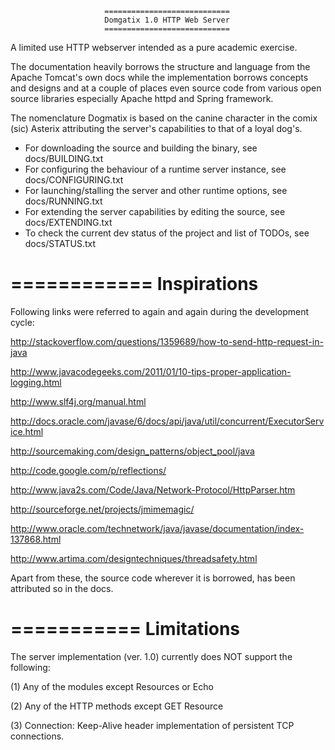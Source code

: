 			 			 ============================
                         Domgatix 1.0 HTTP Web Server
                         ============================

A limited use HTTP webserver intended as a pure academic exercise.

The documentation heavily borrows the structure and language from the Apache Tomcat's 
own docs while the implementation borrows concepts and designs and at a couple of places 
even source code from various open source libraries especially Apache httpd and Spring framework.

The nomenclature Dogmatix is based on the canine character in the comix (sic) Asterix attributing 
the server's capabilities to that of a loyal dog's.

* For downloading the source and building the binary, see docs/BUILDING.txt
* For configuring the behaviour of a runtime server instance, see docs/CONFIGURING.txt
* For launching/stalling the server and other runtime options, see docs/RUNNING.txt
* For extending the server capabilities by editing the source, see docs/EXTENDING.txt
* To check the current dev status of the project and list of TODOs, see docs/STATUS.txt

============
Inspirations
============

Following links were referred to again and again during the development cycle:

http://stackoverflow.com/questions/1359689/how-to-send-http-request-in-java

http://www.javacodegeeks.com/2011/01/10-tips-proper-application-logging.html

http://www.slf4j.org/manual.html

http://docs.oracle.com/javase/6/docs/api/java/util/concurrent/ExecutorService.html

http://sourcemaking.com/design_patterns/object_pool/java

http://code.google.com/p/reflections/

http://www.java2s.com/Code/Java/Network-Protocol/HttpParser.htm

http://sourceforge.net/projects/jmimemagic/

http://www.oracle.com/technetwork/java/javase/documentation/index-137868.html

http://www.artima.com/designtechniques/threadsafety.html


Apart from these, the source code wherever it is borrowed, has been attributed so in the docs.

===========
Limitations
===========

The server implementation (ver. 1.0) currently does NOT support the following:

(1) Any of the modules except Resources or Echo

(2) Any of the HTTP methods except GET Resource

(3) Connection: Keep-Alive header implementation of persistent TCP connections.
